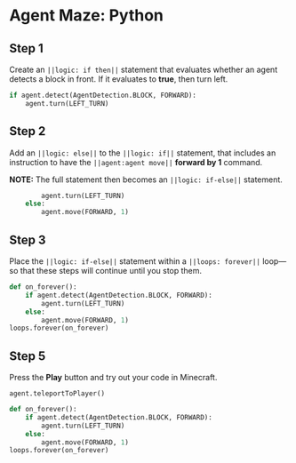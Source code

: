 # Agent Maze: Python


## Step 1

Create an ``||logic: if then||`` statement that evaluates whether an agent detects a block in front. If it evaluates to **true**, then turn left.

```python
if agent.detect(AgentDetection.BLOCK, FORWARD):
    agent.turn(LEFT_TURN)
```

## Step 2

Add an ``||logic: else||`` to the ``||logic: if||`` statement, that includes an instruction to have the ``||agent:agent move||`` **forward by 1** command.  

**NOTE:** The full statement then becomes an ``||logic: if-else||`` statement.

```python
        agent.turn(LEFT_TURN)
    else:
        agent.move(FORWARD, 1)
```

## Step 3

Place the ``||logic: if-else||`` statement within a ``||loops: forever||`` loop—so that these steps will continue until you stop them.

```python
def on_forever():
    if agent.detect(AgentDetection.BLOCK, FORWARD):
        agent.turn(LEFT_TURN)
    else:
        agent.move(FORWARD, 1)
loops.forever(on_forever)
```
## Step 5
Press the **Play** button and try out your code in Minecraft. 

```ghost
agent.teleportToPlayer()
```
```python
def on_forever():
    if agent.detect(AgentDetection.BLOCK, FORWARD):
        agent.turn(LEFT_TURN)
    else:
        agent.move(FORWARD, 1)
loops.forever(on_forever)
```
